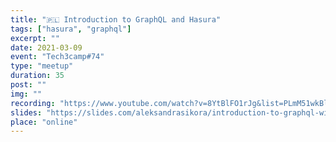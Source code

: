 ```yaml
---
title: "🇵🇱 Introduction to GraphQL and Hasura"
tags: ["hasura", "graphql"]
excerpt: ""
date: 2021-03-09
event: "Tech3camp#74"
type: "meetup"
duration: 35
post: ""
img: ""
recording: "https://www.youtube.com/watch?v=8YtBlFO1rJg&list=PLmM51wkBlj0rxYvAnW_QFOv7uPPO4jCFf&index=7&ab_channel=Infoshare"
slides: "https://slides.com/aleksandrasikora/introduction-to-graphql-with-hasura-90999e"
place: "online"
---
```

